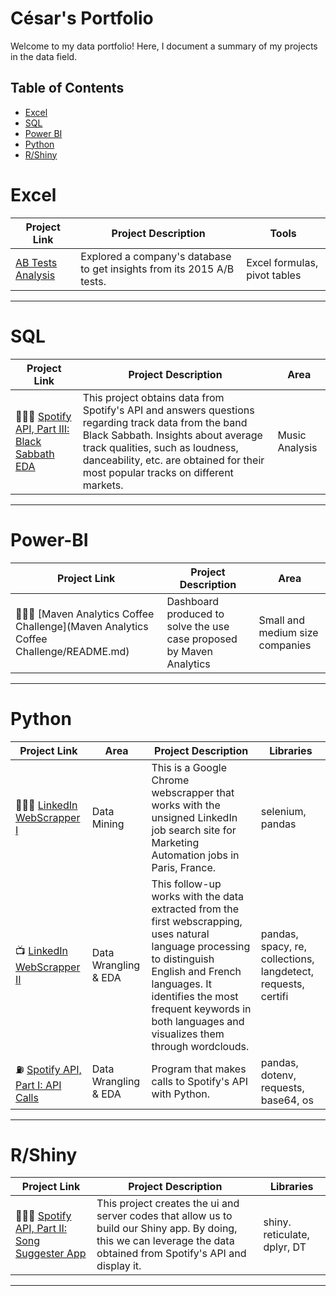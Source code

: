 # César's Portfolio

Welcome to my data portfolio! Here, I document a summary of my projects in the data field. 

## Table of Contents
- [Excel](#Excel)
- [SQL](#SQL)
- [Power BI](#Power-BI)
- [Python](#python)
- [R/Shiny](#rshiny)



# Excel

| Project Link | Project Description | Tools | 
|---|---|---|
|[AB Tests Analysis](https://github.com/zefrios/Excel/blob/7d52c193344cef53e45ace421d1c92678099ce18/README.md) | Explored a company's database to get insights from its 2015 A/B tests. | Excel formulas, pivot tables |

***
# SQL

| Project Link | Project Description | Area |    
|---|---|---|
| 👩🏻‍💻 [Spotify API, Part III: Black Sabbath EDA](https://github.com/zefrios/SQL/blob/b0c18f1bb41104a08b457e7e347c9d08785f355c/Black%20Sabbath%20EDA/README.md) | This project obtains data from Spotify's API and answers questions regarding track data from the band Black Sabbath. Insights about average track qualities, such as loudness, danceability, etc. are obtained for their most popular tracks on different markets. | Music Analysis | 

***
# Power-BI

| Project Link | Project Description | Area |    
|---|---|---|
| 👩🏻‍💻 [Maven Analytics Coffee Challenge](Maven Analytics Coffee Challenge/README.md) | Dashboard produced to solve the use case proposed by Maven Analytics | Small and medium size companies | 

***

# Python

| Project Link | Area | Project Description | Libraries |    
|---|---|---|---|
| 👩🏻‍💻 [LinkedIn WebScrapper I](https://github.com/zefrios/Python/tree/237d01fdf32e81287fabf90663237770b0ada4c1/LinkedIn%20Webscrapper%20I%20) | Data Mining | This is a Google Chrome webscrapper that works with the unsigned LinkedIn job search site for Marketing Automation jobs in Paris, France. | selenium, pandas | 
| 📺 [LinkedIn WebScrapper II](https://github.com/zefrios/Python/blob/00ae963c0f73b9e8817d701f9899a4618ddcc766/LinkedIn%20Webscrapper%20II%3A%20EDA%20/README.md) |   Data Wrangling & EDA | This follow-up works with the data extracted from the first webscrapping, uses natural language processing to distinguish English and French languages. It identifies the most frequent keywords in both languages and visualizes them through wordclouds.  | pandas, spacy, re, collections, langdetect, requests, certifi |   
| ⛽️ [Spotify API, Part I: API Calls](https://github.com/zefrios/Python/blob/main/Spotify_APIcalls/SpotifyTokenRequest.ipynb) | Data Wrangling & EDA | Program that makes calls to Spotify's API with Python. |  pandas, dotenv, requests, base64, os |   

***
# R/Shiny

| Project Link | Project Description | Libraries |    
|---|---|---|
| 👩🏻‍💻 [Spotify API, Part II: Song Suggester App](https://github.com/zefrios/RShiny/blob/ec5b4dd09eafbb679ff45a8c5b513464d564556b/Spotify_ArtistSuggestionsApp/Notebook_ShinyApp.ipynb) | This project creates the ui and server codes that allow us to build our Shiny app. By doing, this we can leverage the data obtained from Spotify's API and display it. | shiny. reticulate, dplyr, DT | 

***

